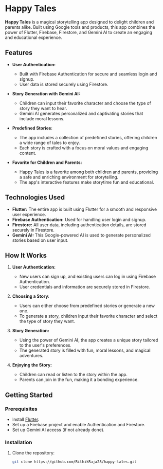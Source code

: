 # Happy Tales

**Happy Tales** is a magical storytelling app designed to delight children and parents alike. Built using Google tools and products, this app combines the power of Flutter, Firebase, Firestore, and Gemini AI to create an engaging and educational experience.

## Features

- **User Authentication:** 
  - Built with Firebase Authentication for secure and seamless login and signup.
  - User data is stored securely using Firestore.

- **Story Generation with Gemini AI:**
  - Children can input their favorite character and choose the type of story they want to hear.
  - Gemini AI generates personalized and captivating stories that include moral lessons.

- **Predefined Stories:**
  - The app includes a collection of predefined stories, offering children a wide range of tales to enjoy.
  - Each story is crafted with a focus on moral values and engaging content.

- **Favorite for Children and Parents:**
  - Happy Tales is a favorite among both children and parents, providing a safe and enriching environment for storytelling.
  - The app's interactive features make storytime fun and educational.

## Technologies Used

- **Flutter:** The entire app is built using Flutter for a smooth and responsive user experience.
- **Firebase Authentication:** Used for handling user login and signup.
- **Firestore:** All user data, including authentication details, are stored securely in Firestore.
- **Gemini AI:** This Google-powered AI is used to generate personalized stories based on user input.

## How It Works

1. **User Authentication:** 
   - New users can sign up, and existing users can log in using Firebase Authentication.
   - User credentials and information are securely stored in Firestore.

2. **Choosing a Story:**
   - Users can either choose from predefined stories or generate a new one.
   - To generate a story, children input their favorite character and select the type of story they want.

3. **Story Generation:**
   - Using the power of Gemini AI, the app creates a unique story tailored to the user's preferences.
   - The generated story is filled with fun, moral lessons, and magical adventures.

4. **Enjoying the Story:**
   - Children can read or listen to the story within the app.
   - Parents can join in the fun, making it a bonding experience.

## Getting Started

### Prerequisites

- Install [Flutter](https://flutter.dev/docs/get-started/install).
- Set up a Firebase project and enable Authentication and Firestore.
- Set up Gemini AI access (if not already done).

### Installation

1. Clone the repository:
   ```bash
   git clone https://github.com/RithikRaja28/happy-tales.git
